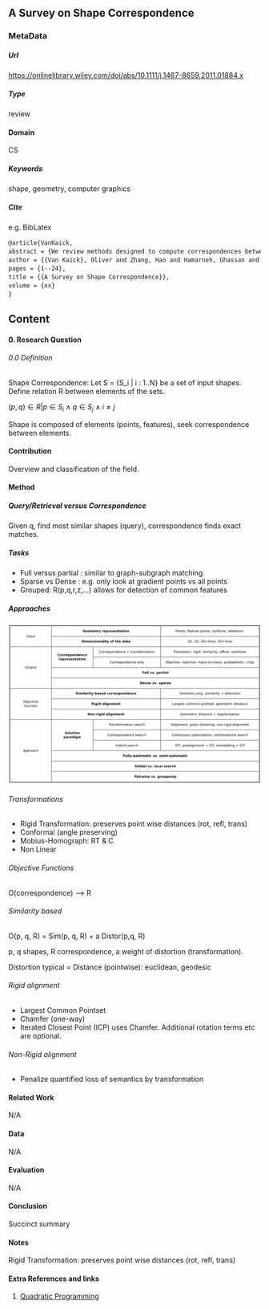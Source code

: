 ## A Survey on Shape Correspondence

### MetaData
##### Url
https://onlinelibrary.wiley.com/doi/abs/10.1111/j.1467-8659.2011.01884.x

##### Type
review 


#### Domain
CS
##### Keywords 
shape, geometry, computer graphics

##### Cite
e.g. BibLatex
```LaTeX
@article{VanKaick,
abstract = {We review methods designed to compute correspondences between geometric shapes represented by triangle meshes, contours, or point sets. This survey is motivated in part by recent developments in space-time registration, where one seeks a correspondence between non-rigid and time-varying surfaces, and semantic shape analysis, which underlines a recent trend to incorporate shape understanding into the analysis pipeline. Establishing a meaningful correspondence between shapes is often difficult since it generally requires an understanding of the structure of the shapes at both the local and global levels, and sometimes the functionality of the shape parts as well. Despite its inherent complexity, shape correspondence is a recurrent problem and an essential component of numerous geometry processing applications. In this survey, we discuss the different forms of the correspondence problem and review the main solution methods, aided by several classification criteria arising from the problem definition. The main categories of classification are defined in terms of the input and output representation, objective function, and solution approach. We conclude the survey by discussing open problems and future perspectives.},
author = {{Van Kaick}, Oliver and Zhang, Hao and Hamarneh, Ghassan and Cohen-Or, Daniel},
pages = {1--24},
title = {{A Survey on Shape Correspondence}},
volume = {xx}
}
```

## Content
#### 0. Research Question
###### 0.0 Definition
Shape Correspondence:
Let S = {S_i | i : 1..N} be a set of input shapes. Define relation R between elements of the sets.

$(p, q) \in R | p \in S_i \land q \in S_j \land i \neq j$

Shape is composed of elements (points, features), seek correspondence between elements.

#### Contribution
Overview and classification of the field.

#### Method
##### Query/Retrieval versus Correspondence
Given q, find most similar shapes (query), correspondence finds exact matches.
##### Tasks
* Full versus partial : similar to graph-subgraph matching
* Sparse vs Dense : e.g. only look at gradient points vs all points
* Grouped: R(p,q,r,z,...) allows for detection of common features
##### Approaches

![overview](../img/correspondence_methods.png)

###### Transformations
* Rigid Transformation: preserves point wise distances (rot, refl, trans)
* Conformal (angle preserving)
* Mobius-Homograph: RT & C
* Non Linear

###### Objective Functions
O(correspondence) --> R

###### Similarity based
O(p, q, R) = Sim(p, q, R) + a Distor(p,q, R)

p, q shapes, R correspondence, a weight of distortion (transformation).

Distortion typical = Distance (pointwise): euclidean, geodesic

###### Rigid alignment
* Largest Common Pointset
* Chamfer (one-way)
* Iterated Closest Point (ICP) uses Chamfer. Additional rotation terms etc are optional.
###### Non-Rigid alignment
* Penalize quantified loss of semantics by transformation


#### Related Work
N/A

#### Data
N/A

#### Evaluation
N/A

#### Conclusion
Succinct summary

#### Notes
Rigid Transformation: preserves point wise distances (rot, refl, trans)

#### Extra References and links
1. [Quadratic Programming](https://en.wikipedia.org/wiki/Quadratic_programming)

